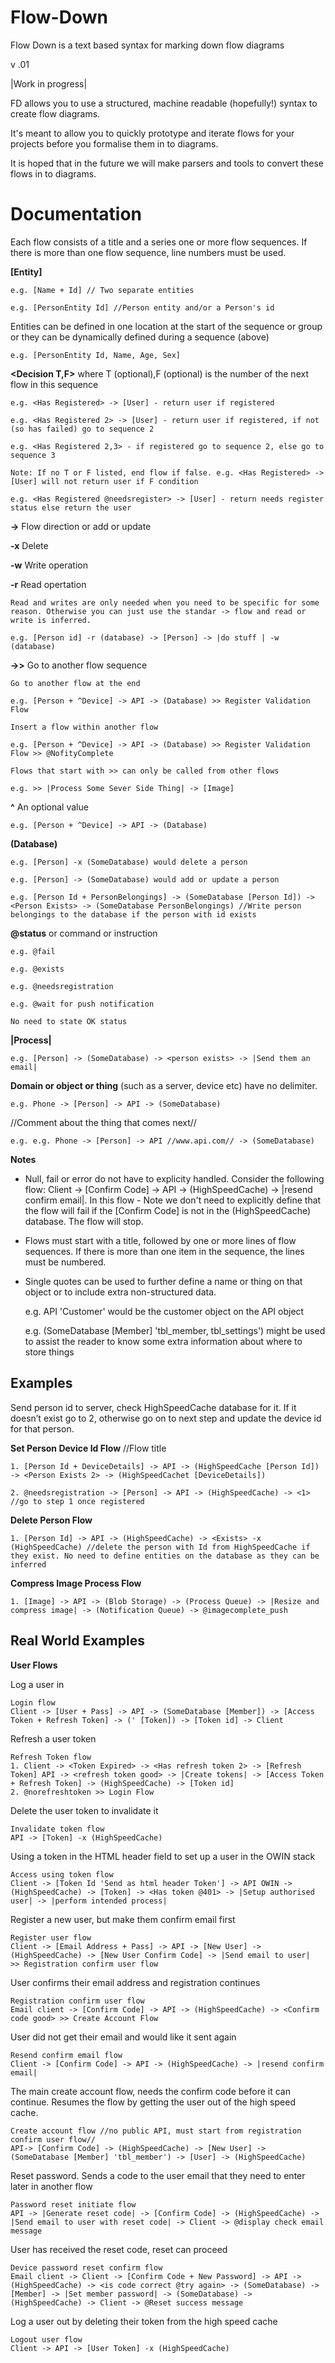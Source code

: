 # Flow-Down
Flow Down is a text based syntax for marking down flow diagrams

v .01

|Work in progress|

FD allows you to use a structured, machine readable (hopefully!) syntax to create flow diagrams. 

It's meant to allow you to quickly prototype and iterate flows for your projects before you formalise them in to diagrams. 

It is hoped that in the future we will make parsers and tools to convert these flows in to diagrams. 

Documentation
=============

Each flow consists of a title and a series one or more flow sequences. If there is more than one flow sequence, line numbers must be used.


**[Entity]**

	e.g. [Name + Id] // Two separate entities

	e.g. [PersonEntity Id] //Person entity and/or a Person's id 

Entities can be defined in one location at the start of the sequence or group or they can be dynamically defined during a sequence (above)
	
	e.g. [PersonEntity Id, Name, Age, Sex]

**&lt;Decision T,F&gt;** where T (optional),F (optional) is the number of the next flow in this sequence 

	e.g. <Has Registered> -> [User] - return user if registered

	e.g. <Has Registered 2> -> [User] - return user if registered, if not (so has failed) go to sequence 2

	e.g. <Has Registered 2,3> - if registered go to sequence 2, else go to sequence 3 

	Note: If no T or F listed, end flow if false. e.g. <Has Registered> -> [User] will not return user if F condition

	e.g. <Has Registered @needsregister> -> [User] - return needs register status else return the user


**->** Flow direction or add or update

**-x**  Delete

**-w** Write operation

**-r** Read opertation
	
	Read and writes are only needed when you need to be specific for some reason. Otherwise you can just use the standar -> flow and read or write is inferred. 

	e.g. [Person id] -r (database) -> [Person] -> |do stuff | -w (database)
	
	

**->>** Go to another flow sequence

	Go to another flow at the end

	e.g. [Person + ^Device] -> API -> (Database) >> Register Validation Flow
	
	Insert a flow within another flow
	
	e.g. [Person + ^Device] -> API -> (Database) >> Register Validation Flow >> @NofityComplete

	Flows that start with >> can only be called from other flows

	e.g. >> |Process Some Sever Side Thing| -> [Image]

**^** An optional value

	e.g. [Person + ^Device] -> API -> (Database)

**(Database)**

	e.g. [Person] -x (SomeDatabase) would delete a person 

	e.g. [Person] -> (SomeDatabase) would add or update a person

	e.g. [Person Id + PersonBelongings] -> (SomeDatabase [Person Id]) -> <Person Exists> -> (SomeDatabase PersonBelongings) //Write person belongings to the database if the person with id exists

**@status** or command or instruction

	e.g. @fail

	e.g. @exists

	e.g. @needsregistration

	e.g. @wait for push notification

	No need to state OK status

**|Process|** 

	e.g. [Person] -> (SomeDatabase) -> <person exists> -> |Send them an email|

**Domain or object or thing** (such as a server, device etc) have no delimiter. 
 
	e.g. Phone -> [Person] -> API -> (SomeDatabase)

//Comment about the thing that comes next//

	e.g. e.g. Phone -> [Person] -> API //www.api.com// -> (SomeDatabase)

**Notes**

* Null, fail or error do not have to explicity handled. Consider the following flow: Client -> [Confirm Code] -> API -> (HighSpeedCache) -> |resend confirm email|. In this flow - Note we don't need to explicitly define that the flow will fail if the [Confirm Code] is not in the  (HighSpeedCache) database. The flow will stop. 

* Flows must start with a title, followed by one or more lines of flow sequences. If there is more than one item in the sequence, the lines must be numbered.

* Single quotes can be used to further define a name or thing on that object  or to include extra non-structured data. 

	e.g. API 'Customer' would be the customer object on the API object

	e.g. (SomeDatabase [Member] 'tbl_member, tbl_settings') might be used to assist the reader to know some extra information about where to store things

Examples
--------

Send person id to server, check HighSpeedCache database for it. If it doesn’t exist go to 2, otherwise go on to next step and update the device id for that person.

**Set Person Device Id Flow** //Flow title

	1. [Person Id + DeviceDetails] -> API -> (HighSpeedCache [Person Id]) -> <Person Exists 2> -> (HighSpeedCachet [DeviceDetails])

	2. @needsregistration -> [Person] -> API -> (HighSpeedCache) -> <1> //go to step 1 once registered

**Delete Person Flow**

	1. [Person Id] -> API -> (HighSpeedCache) -> <Exists> -x (HighSpeedCache) //delete the person with Id from HighSpeedCache if they exist. No need to define entities on the database as they can be inferred

**Compress Image Process Flow**

	1. [Image] -> API -> (Blob Storage) -> (Process Queue) -> |Resize and compress image| -> (Notification Queue) -> @imagecomplete_push


Real World Examples
-------------------


**User Flows**

Log a user in 

	Login flow
	Client -> [User + Pass] -> API -> (SomeDatabase [Member]) -> [Access Token + Refresh Token] -> (' [Token]) -> [Token id] -> Client

Refresh a user token

	Refresh Token flow
	1. Client -> <Token Expired> -> <Has refresh token 2> -> [Refresh Token] API -> <refresh token good> -> |Create tokens| -> [Access Token + Refresh Token] -> (HighSpeedCache) -> [Token id]
	2. @norefreshtoken >> Login Flow 

Delete the user token to invalidate it

	Invalidate token flow
	API -> [Token] -x (HighSpeedCache) 

Using a token in the HTML header field to set up a user in the OWIN stack

	Access using token flow
	Client -> [Token Id 'Send as html header Token'] -> API OWIN -> (HighSpeedCache) -> [Token] -> <Has token @401> -> |Setup authorised user| -> |perform intended process|

Register a new user, but make them confirm email first

	Register user flow
	Client -> [Email Address + Pass] -> API -> [New User] -> (HighSpeedCache) -> [New User Confirm Code] -> |Send email to user|  >> Registration confirm user flow

User confirms their email address and registration continues

	Registration confirm user flow
	Email client -> [Confirm Code] -> API -> (HighSpeedCache) -> <Confirm code good> >> Create Account Flow 

User did not get their email and would like it sent again

	Resend confirm email flow
	Client -> [Confirm Code] -> API -> (HighSpeedCache) -> |resend confirm email|

The main create account flow, needs the confirm code before it can continue. Resumes the flow by getting the user out of the high speed cache. 

	Create account flow //no public API, must start from registration confirm user flow//
	API-> [Confirm Code] -> (HighSpeedCache) -> [New User] -> (SomeDatabase [Member] 'tbl_member') -> [User] -> (HighSpeedCache)

Reset password. Sends a code to the user email that they need to enter later in another flow

	Password reset initiate flow
	API -> |Generate reset code| -> [Confirm Code] -> (HighSpeedCache) -> |Send email to user with reset code| -> Client -> @display check email message

User has received the reset code, reset can proceed

	Device password reset confirm flow
	Email client -> Client -> [Confirm Code + New Password] -> API -> (HighSpeedCache) -> <is code correct @try again> -> (SomeDatabase) -> [Member] -> |Set member password| -> (SomeDatabase) -> (HighSpeedCache) -> Client -> @Reset success message
 
Log a user out by deleting their token from the high speed cache

	Logout user flow
	Client -> API -> [User Token] -x (HighSpeedCache)
